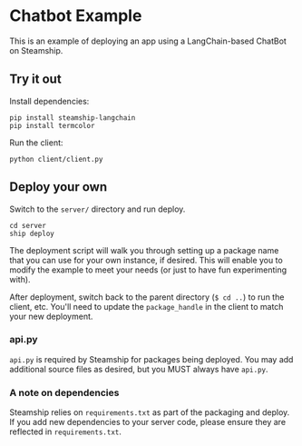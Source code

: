 # Chatbot Example

This is an example of deploying an app using a LangChain-based ChatBot on Steamship.

## Try it out

Install dependencies:
```commandline
pip install steamship-langchain
pip install termcolor
```

Run the client:
```commandline
python client/client.py
```

## Deploy your own

Switch to the `server/` directory and run deploy. 
```commandline
cd server
ship deploy
```

The deployment script will walk you through setting up a package name that you 
can use for your own instance, if desired. This will enable you to modify the example
to meet your needs (or just to have fun experimenting with).

After deployment, switch back to the parent directory (`$ cd ..`) to run the client, etc.
You'll need to update the `package_handle` in the client to match your new deployment.

### api.py

`api.py` is required by Steamship for packages being deployed. You may add additional source
files as desired, but you MUST always have `api.py`.

### A note on dependencies

Steamship relies on `requirements.txt` as part of the packaging and deploy. If you add
new dependencies to your server code, please ensure they are reflected in `requirements.txt`.